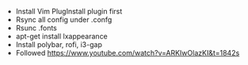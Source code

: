 - Install Vim PlugInstall plugin first
- Rsync all config under .confg
- Rsunc .fonts
- apt-get install lxappearance
- Install polybar, rofi, i3-gap
- Followed https://www.youtube.com/watch?v=ARKIwOlazKI&t=1842s
